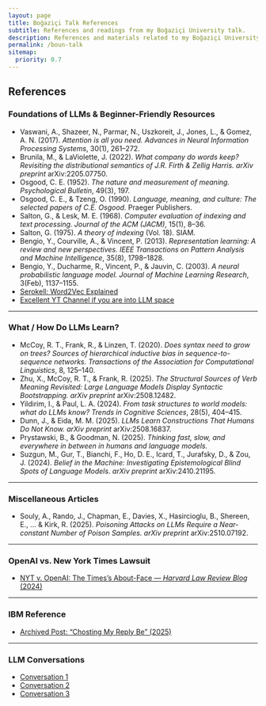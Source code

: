 ```yaml
---
layout: page
title: Boğaziçi Talk References
subtitle: References and readings from my Boğaziçi University talk.
description: References and materials related to my Boğaziçi University talk.
permalink: /boun-talk
sitemap:
  priority: 0.7
---
```



## References

### Foundations of LLMs & Beginner-Friendly Resources

- Vaswani, A., Shazeer, N., Parmar, N., Uszkoreit, J., Jones, L., & Gomez, A. N. (2017). *Attention is all you need.* *Advances in Neural Information Processing Systems*, 30(1), 261–272.  
- Brunila, M., & LaViolette, J. (2022). *What company do words keep? Revisiting the distributional semantics of J.R. Firth & Zellig Harris.* *arXiv preprint* arXiv:2205.07750.  
- Osgood, C. E. (1952). *The nature and measurement of meaning.* *Psychological Bulletin*, 49(3), 197.  
- Osgood, C. E., & Tzeng, O. (1990). *Language, meaning, and culture: The selected papers of C.E. Osgood.* Praeger Publishers.  
- Salton, G., & Lesk, M. E. (1968). *Computer evaluation of indexing and text processing.* *Journal of the ACM (JACM)*, 15(1), 8–36.  
- Salton, G. (1975). *A theory of indexing* (Vol. 18). SIAM.  
- Bengio, Y., Courville, A., & Vincent, P. (2013). *Representation learning: A review and new perspectives.* *IEEE Transactions on Pattern Analysis and Machine Intelligence*, 35(8), 1798–1828.  
- Bengio, Y., Ducharme, R., Vincent, P., & Jauvin, C. (2003). *A neural probabilistic language model.* *Journal of Machine Learning Research*, 3(Feb), 1137–1155.  
- [Serokell: Word2Vec Explained](https://serokell.io/blog/word2vec)
- [Excellent YT Channel if you are into LLM space](https://www.youtube.com/@3blue1brown)


---

### What / How Do LLMs Learn?

- McCoy, R. T., Frank, R., & Linzen, T. (2020). *Does syntax need to grow on trees? Sources of hierarchical inductive bias in sequence-to-sequence networks.* *Transactions of the Association for Computational Linguistics*, 8, 125–140.  
- Zhu, X., McCoy, R. T., & Frank, R. (2025). *The Structural Sources of Verb Meaning Revisited: Large Language Models Display Syntactic Bootstrapping.* *arXiv preprint* arXiv:2508.12482.  
- Yildirim, I., & Paul, L. A. (2024). *From task structures to world models: what do LLMs know?* *Trends in Cognitive Sciences*, 28(5), 404–415.  
- Dunn, J., & Eida, M. M. (2025). *LLMs Learn Constructions That Humans Do Not Know.* *arXiv preprint* arXiv:2508.16837.  
- Prystawski, B., & Goodman, N. (2025). *Thinking fast, slow, and everywhere in between in humans and language models.*  
- Suzgun, M., Gur, T., Bianchi, F., Ho, D. E., Icard, T., Jurafsky, D., & Zou, J. (2024). *Belief in the Machine: Investigating Epistemological Blind Spots of Language Models.* *arXiv preprint* arXiv:2410.21195.

---

### Miscellaneous Articles

- Souly, A., Rando, J., Chapman, E., Davies, X., Hasircioglu, B., Shereen, E., ... & Kirk, R. (2025). *Poisoning Attacks on LLMs Require a Near-constant Number of Poison Samples.* *arXiv preprint* arXiv:2510.07192.

---

### OpenAI vs. New York Times Lawsuit

- [NYT v. OpenAI: The Times’s About-Face — *Harvard Law Review Blog* (2024)](https://harvardlawreview.org/blog/2024/04/nyt-v-openai-the-timess-about-face/)

---

### IBM Reference

- [Archived Post: “Chosting My Reply Be” (2025)](https://web.archive.org/web/20250107085756/https://cohost.org/a-hungry-mouth/post/4039145-chosting-my-reply-be)

---

### LLM Conversations

- [Conversation 1](https://chatgpt.com/share/68f1e596-1448-8003-89c3-faa9685f6975)  
- [Conversation 2](https://chatgpt.com/share/6d7e1f4e-c3d2-417b-a90c-6e081be456db)  
- [Conversation 3](https://chatgpt.com/share/68f1fb75-c108-8003-af04-f8f87c11df6b)

